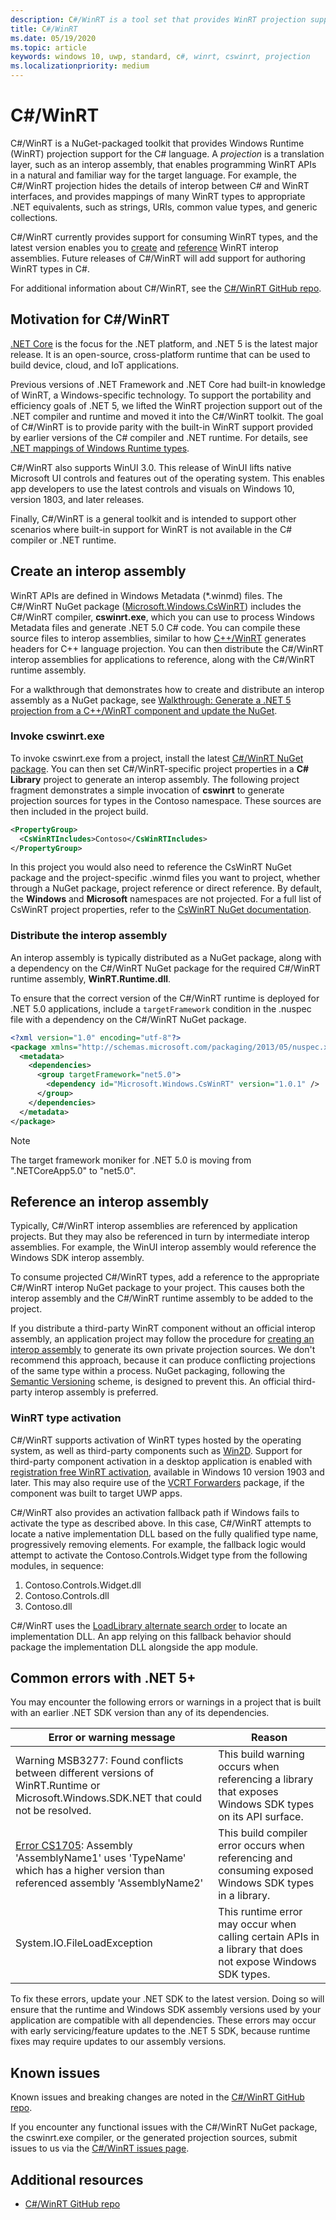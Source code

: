 ```yaml
---
description: C#/WinRT is a tool set that provides WinRT projection support for C# code.
title: C#/WinRT
ms.date: 05/19/2020
ms.topic: article
keywords: windows 10, uwp, standard, c#, winrt, cswinrt, projection
ms.localizationpriority: medium
---
```


# C#/WinRT

C#/WinRT is a NuGet-packaged toolkit that provides Windows Runtime (WinRT) projection support for the C# language. A *projection* is a translation layer, such as an interop assembly, that enables programming WinRT APIs in a natural and familiar way for the target language. For example, the C#/WinRT projection hides the details of interop between C# and WinRT interfaces, and provides mappings of many WinRT types to appropriate .NET equivalents, such as strings, URIs, common value types, and generic collections.

C#/WinRT currently provides support for consuming WinRT types, and the latest version enables you to [create](#create-an-interop-assembly) and [reference](#reference-an-interop-assembly) WinRT interop assemblies. Future releases of C#/WinRT will add support for authoring WinRT types in C#.

For additional information about C#/WinRT, see the [C#/WinRT GitHub repo](https://aka.ms/cswinrt/repo).

## Motivation for C#/WinRT

[.NET Core](/dotnet/core/) is the focus for the .NET platform, and .NET 5 is the latest major release. It is an open-source, cross-platform runtime that can be used to build device, cloud, and IoT applications.

Previous versions of .NET Framework and .NET Core had built-in knowledge of WinRT, a Windows-specific technology. To support the portability and efficiency goals of .NET 5, we lifted the WinRT projection support out of the .NET compiler and runtime and moved it into the C#/WinRT toolkit. The goal of C#/WinRT is to provide parity with the built-in WinRT support provided by earlier versions of the C# compiler and .NET runtime. For details, see [.NET mappings of Windows Runtime types](../winrt-components/net-framework-mappings-of-windows-runtime-types.md).

C#/WinRT also supports WinUI 3.0. This release of WinUI lifts native Microsoft UI controls and features out of the operating system. This enables app developers to use the latest controls and visuals on Windows 10, version 1803, and later releases.

Finally, C#/WinRT is a general toolkit and is intended to support other scenarios where built-in support for WinRT is not available in the C# compiler or .NET runtime.

## Create an interop assembly

WinRT APIs are defined in Windows Metadata (*.winmd) files. The C#/WinRT NuGet package ([Microsoft.Windows.CsWinRT](https://www.nuget.org/packages/Microsoft.Windows.CsWinRT/)) includes the C#/WinRT compiler, **cswinrt.exe**, which you can use to process Windows Metadata files and generate .NET 5.0 C# code. You can compile these source files to interop assemblies, similar to how [C++/WinRT](../cpp-and-winrt-apis/index.md) generates headers for C++ language projection. You can then distribute the C#/WinRT interop assemblies for applications to reference, along with the C#/WinRT runtime assembly.

For a walkthrough that demonstrates how to create and distribute an interop assembly as a NuGet package, see [Walkthrough: Generate a .NET 5 projection from a C++/WinRT component and update the NuGet](net-projection-from-cppwinrt-component.md).

### Invoke cswinrt.exe

To invoke cswinrt.exe from a project, install the latest [C#/WinRT NuGet package](https://www.nuget.org/packages/Microsoft.Windows.CsWinRT/). You can then set C#/WinRT-specific project properties in a **C# Library** project to generate an interop assembly. The following project fragment demonstrates a simple invocation of **cswinrt** to generate projection sources for types in the Contoso namespace. These sources are then included in the project build.

```xml
<PropertyGroup>
  <CsWinRTIncludes>Contoso</CsWinRTIncludes>
</PropertyGroup>
```

In this project you would also need to reference the CsWinRT NuGet package and the project-specific .winmd files you want to project, whether through a NuGet package, project reference or direct reference. By default, the **Windows** and **Microsoft** namespaces are not projected. For a full list of CsWinRT project properties, refer to the [CsWinRT NuGet documentation](https://github.com/microsoft/CsWinRT/blob/master/nuget/readme.md).

### Distribute the interop assembly

An interop assembly is typically distributed as a NuGet package, along with a dependency on the C#/WinRT NuGet package for the required C#/WinRT runtime assembly, **WinRT.Runtime.dll**.

To ensure that the correct version of the C#/WinRT runtime is deployed for .NET 5.0 applications, include a `targetFramework` condition in the .nuspec file with a dependency on the C#/WinRT NuGet package.

```xml
<?xml version="1.0" encoding="utf-8"?>
<package xmlns="http://schemas.microsoft.com/packaging/2013/05/nuspec.xsd">
  <metadata>
    <dependencies>
      <group targetFramework="net5.0">
        <dependency id="Microsoft.Windows.CsWinRT" version="1.0.1" />
      </group>
    </dependencies>
  </metadata>
</package>
```

> [!NOTE]
> The target framework moniker for .NET 5.0 is moving from ".NETCoreApp5.0" to "net5.0".

## Reference an interop assembly

Typically, C#/WinRT interop assemblies are referenced by application projects. But they may also be referenced in turn by intermediate interop assemblies. For example, the WinUI interop assembly would reference the Windows SDK interop assembly.

To consume projected C#/WinRT types, add a reference to the appropriate C#/WinRT interop NuGet package to your project. This causes both the interop assembly and the C#/WinRT runtime assembly to be added to the project.

If you distribute a third-party WinRT component without an official interop assembly, an application project may follow the procedure for [creating an interop assembly](#create-an-interop-assembly) to generate its own private projection sources. We don't recommend this approach, because it can produce conflicting projections of the same type within a process. NuGet packaging, following the [Semantic Versioning](https://semver.org) scheme, is designed to prevent this. An official third-party interop assembly is preferred.

### WinRT type activation

C#/WinRT supports activation of WinRT types hosted by the operating system, as well as third-party components such as [Win2D](https://www.nuget.org/packages/Win2D.uwp/). Support for third-party component activation in a desktop application is enabled with [registration free WinRT activation](https://blogs.windows.com/windowsdeveloper/2019/04/30/enhancing-non-packaged-desktop-apps-using-windows-runtime-components/), available in Windows 10 version 1903 and later. This may also require use of the [VCRT Forwarders](https://www.nuget.org/packages/Microsoft.VCRTForwarders.140/) package, if the component was built to target UWP apps.

C#/WinRT also provides an activation fallback path if Windows fails to activate the type as described above. In this case, C#/WinRT attempts to locate a native implementation DLL based on the fully qualified type name, progressively removing elements. For example, the fallback logic would attempt to activate the Contoso.Controls.Widget type from the following modules, in sequence:

1. Contoso.Controls.Widget.dll
2. Contoso.Controls.dll
3. Contoso.dll

C#/WinRT uses the [LoadLibrary alternate search order](/windows/win32/dlls/dynamic-link-library-search-order#alternate-search-order-for-desktop-applications) to locate an implementation DLL. An app relying on this fallback behavior should package the implementation DLL alongside the app module.

## Common errors with .NET 5+

You may encounter the following errors or warnings in a project that is built with an earlier .NET SDK version than any of its dependencies.

| Error or warning message | Reason |
|--------------------------|--------|
| Warning MSB3277: Found conflicts between different versions of WinRT.Runtime or Microsoft.Windows.SDK.NET that could not be resolved. | This build warning occurs when referencing a library that exposes Windows SDK types on its API surface. |
| [Error CS1705](/dotnet/csharp/language-reference/compiler-messages/cs1705): Assembly 'AssemblyName1' uses 'TypeName' which has a higher version than referenced assembly 'AssemblyName2' | This build compiler error occurs when referencing and consuming exposed Windows SDK types in a library. |
| System.IO.FileLoadException | This runtime error may occur when calling certain APIs in a library that does not expose Windows SDK types. |

To fix these errors, update your .NET SDK to the latest version. Doing so will ensure that the runtime and Windows SDK assembly versions used by your application are compatible with all dependencies. These errors may occur with early servicing/feature updates to the .NET 5 SDK, because runtime fixes may require updates to our assembly versions.

## Known issues

Known issues and breaking changes are noted in the [C#/WinRT GitHub repo](https://aka.ms/cswinrt/repo).

If you encounter any functional issues with the C#/WinRT NuGet package, the cswinrt.exe compiler, or the generated projection sources, submit issues to us via the [C#/WinRT issues page](https://github.com/microsoft/CsWinRT/issues).

## Additional resources

* [C#/WinRT GitHub repo](https://aka.ms/cswinrt/repo)
